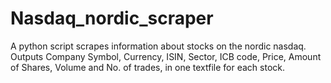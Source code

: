 # Nasdaq_nordic_scraper
A python script scrapes information about stocks on the nordic nasdaq. Outputs Company Symbol, Currency, ISIN, Sector, ICB code, Price, Amount of Shares, Volume and No. of trades, in one textfile for each stock.
